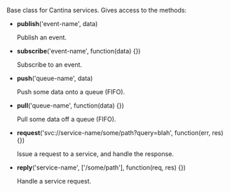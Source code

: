 Base class for Cantina services. Gives access to the methods:

- **publish**('event-name', data)
  
  Publish an event.

- **subscribe**('event-name', function(data) {})

  Subscribe to an event.

- **push**('queue-name', data)

  Push some data onto a queue (FIFO).

- **pull**('queue-name', function(data) {})

  Pull some data off a queue (FIFO).

- **request**('svc://service-name/some/path?query=blah', function(err, res) {})

  Issue a request to a service, and handle the response.

- **reply**('service-name', ['/some/path'], function(req, res) {})

  Handle a service request.

